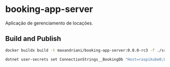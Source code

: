 # booking-app-server

Aplicação de gerenciamento de locações.

## Build and Publish

```sh
docker buildx build -t maxandriani/booking-app-server:0.0.0-rc3 -f ./src/BookingApp.RestServer/Dockerfile --platform linux/amd64,linux/arm64 --push .
```

```sh
dotnet user-secrets set ConnectionStrings__BookingDb "Host=raspikube0;Username=booking;Password=booking;Database=booking" -p ./src/BookingApp.RestServer
```

